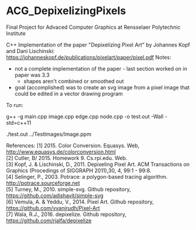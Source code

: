 # ACG_DepixelizingPixels

Final Project for Advaced Computer Graphics at Rensselaer Polytechnic Institute

C++ Implementation of the paper "Depixelizing Pixel Art" by Johannes Kopf and Dani Lischinski:
https://johanneskopf.de/publications/pixelart/paper/pixel.pdf
Notes:
- not a complete implementation of the paper - last section worked on in paper was 3.3
    - shapes aren't combined or smoothed out
- goal (accomplished) was to create an svg image from a pixel image that could be edited in a vector drawing program

To run:

g++ -g main.cpp image.cpp edge.cpp node.cpp -o test.out -Wall -std=c++11

./test.out ../TestImages/Image.ppm


References:
[1] 2015. Color Conversion. Equasys. Web, http://www.equasys.de/colorconversion.html  
[2] Cutler, B/ 2015. Homework 9. Cs.rpi.edu. Web.  
[3] Kopf, J. & Lischinski, D., 2011. Depixeling Pixel Art. ACM Transactions on Graphics (Procedings of SIGGRAPH 2011),30, 4, 99:1 - 99:8.  
[4] Selinger, P., 2003. Potrace: a polygon-based tracing algorithm. http://potrace.sourceforge.net  
[5] Turney, M., 2010. simple-svg. Github repository, https://github.com/adishavit/simple-svg  
[6] Vemula, A. & Yeddu, V., 2014. Pixel Art. Github repository, https://github.com/vvanirudh/Pixel-Art  
[7] Wala, R.J., 2016. depixelize. Github repository, https://github.com/rjalfa/depixelize

